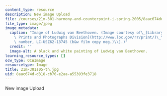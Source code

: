 ```yaml
---
content_type: resource
description: New image Upload
file: /courses/21m-301-harmony-and-counterpoint-i-spring-2005/8aac674dd318cb76e2aaa55393fe3718_21m-301s05-th.jpg
file_type: image/jpeg
image_metadata:
  caption: "Image of Ludwig van Beethoven. (Image courtesy of\_[Library of Congress,\
    \ Prints and Photographs Division](http://www.loc.gov/rr/print/)\_\\[reproduction\
    \ number, LC-USZ62-13745 (b&w film copy neg.)\\].)"
  credit: ''
  image-alt: A black and white painting of Ludwig van Beethoven.
learning_resource_types: []
ocw_type: OCWImage
resourcetype: Image
title: 21m-301s05-th.jpg
uid: 8aac674d-d318-cb76-e2aa-a55393fe3718
---
```

New image Upload

